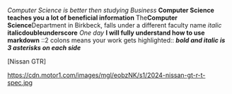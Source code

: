*Computer Science is better then studying Business*
**Computer Science teaches you a lot of beneficial information**
The**Computer Science**Department in Birkbeck, falls under a different faculty name
_italic_
__italicdoubleunderscore__
*One day* **I will fully understand how to use markdown**
::2 colons means your work gets highlighted::
***bold and italic is 3 asterisks on each side***

[Nissan GTR]

https://cdn.motor1.com/images/mgl/eobzNK/s1/2024-nissan-gt-r-t-spec.jpg
